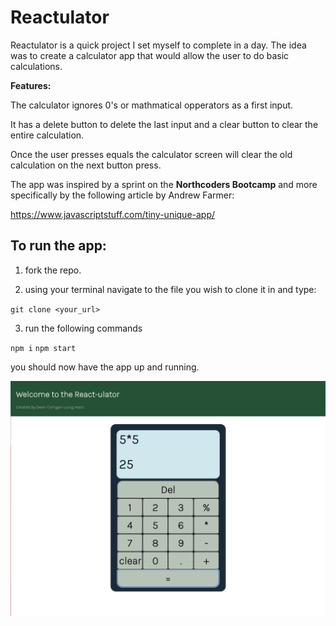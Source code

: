 # Reactulator

Reactulator is a quick project I set myself to complete in a day. The idea was to create a calculator app that would allow the user to do basic calculations.

**Features:**

The calculator ignores 0's or mathmatical opperators as a first input.

It has a delete button to delete the last input and a clear button to clear the entire calculation.

Once the user presses equals the calculator screen will clear the old calculation on the next button press.

The app was inspired by a sprint on the **Northcoders Bootcamp** and more specifically by the following article by Andrew Farmer:

https://www.javascriptstuff.com/tiny-unique-app/

## To run the app:

1. fork the repo.

2. using your terminal navigate to the file you wish to clone it in and type:

`git clone <your_url>`

3. run the following commands

`npm i`
`npm start`

you should now have the app up and running.

![The React-ulator up and running!](/public/Reactulator.png 'The react-ulator')
